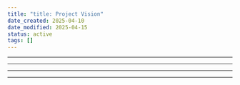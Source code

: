 ```yaml
---
title: "title: Project Vision"
date_created: 2025-04-10
date_modified: 2025-04-15
status: active
tags: []
---
```


---

---

---

---


